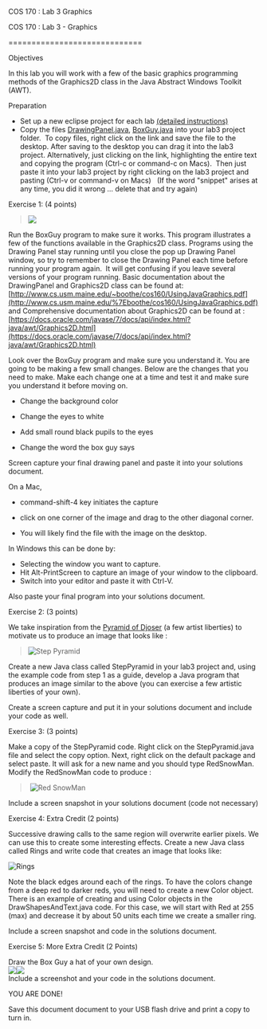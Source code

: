 COS 170 : Lab 3 Graphics    

COS 170 : Lab 3 - Graphics  

=============================

Objectives

In this lab you will work with a few of the basic graphics programming methods of the Graphics2D class in the Java Abstract Windows Toolkit (AWT).  

Preparation  

  

*   Set up a new eclipse project for each lab [(detailed instructions)](http://www.cs.usm.maine.edu/%7Emacleod/courses/cos160/Fall2020Labs/StartingANewLabProject.html)
*   Copy the files [DrawingPanel.java](http://www.cs.usm.maine.edu/%7Eboothe/cos160/DrawingPanel.java), [BoxGuy.java](https://www.cs.usm.maine.edu/~boothe/cos160/labs/Lab3_files/BoxGuy.java) into your lab3 project folder.  To copy files, right click on the link and save the file to the desktop. After saving to the desktop you can drag it into the lab3 project. Alternatively, just clicking on the link, highlighting the entire text and copying the program (Ctrl-c or command-c on Macs).  Then just paste it into your lab3 project by right clicking on the lab3 project and pasting (Ctrl-v or command-v on Macs)   (If the word "snippet" arises at any time, you did it wrong ... delete that and try again)

  

Exercise 1: (4 points)  

> ![](https://www.cs.usm.maine.edu/~boothe/cos160/labs/Lab3_files/BoxGuy1.PNG)

Run the BoxGuy program to make sure it works. This program illustrates a few of the functions available in the Graphics2D class. Programs using the Drawing Panel stay running until you close the pop up Drawing Panel window, so try to remember to close the Drawing Panel each time before running your program again.  It will get confusing if you leave several versions of your program running. Basic documentation about the DrawingPanel and Graphics2D class can be found at: [http://www.cs.usm.maine.edu/~boothe/cos160/UsingJavaGraphics.pdf](http://www.cs.usm.maine.edu/%7Eboothe/cos160/UsingJavaGraphics.pdf) and Comprehensive documentation about Graphics2D can be found at : [https://docs.oracle.com/javase/7/docs/api/index.html?java/awt/Graphics2D.html](https://docs.oracle.com/javase/7/docs/api/index.html?java/awt/Graphics2D.html)

Look over the BoxGuy program and make sure you understand it. You are going to be making a few small changes. Below are the changes that you need to make. Make each change one at a time and test it and make sure you understand it before moving on.  

*   Change the background color  
    
*   Change the eyes to white
*   Add small round black pupils to the eyes  
    
*   Change the word the box guy says

Screen capture your final drawing panel and paste it into your solutions document. 

On a Mac,

*   command-shift-4 key initiates the capture
*   click on one corner of the image and drag to the other diagonal corner.  
    
*   You will likely find the file with the image on the desktop.  
    

In Windows this can be done by:

*   Selecting the window you want to capture.
*   Hit Alt-PrintScreen to capture an image of your window to the clipboard.
*   Switch into your editor and paste it with Ctrl-V.

Also paste your final program into your solutions document.

Exercise 2: (3 points)

We take inspiration from the [Pyramid of Djoser](https://en.wikipedia.org/wiki/Pyramid_of_Djoser) (a few artist liberties) to motivate us to produce an image that looks like :  

> ![Step Pyramid](https://www.cs.usm.maine.edu/~boothe/cos160/labs/Lab3_files/StepPyramid.png)

  
Create a new Java class called StepPyramid in your lab3 project and, using the example code from step 1 as a guide, develop a Java program that produces an image similar to the above (you can exercise a few artistic liberties of your own).  

Create a screen capture and put it in your solutions document and include your code as well.

Exercise 3: (3 points)

Make a copy of the StepPyramid code. Right click on the StepPyramid.java file and select the copy option. Next, right click on the default package and select paste. It will ask for a new name and you should type RedSnowMan. Modify the RedSnowMan code to produce :

>  ![Red SnowMan](https://www.cs.usm.maine.edu/~boothe/cos160/labs/Lab3_files/Red%20SnowMan.png)

Include a screen snapshot in your solutions document (code not necessary)  

Exercise 4: Extra Credit (2 points)

Successive drawing calls to the same region will overwrite earlier pixels. We can use this to create some interesting effects. Create a new Java class called Rings and write code that creates an image that looks like:  

![Rings](https://www.cs.usm.maine.edu/~boothe/cos160/labs/Lab3_files/Rings.png)

Note the black edges around each of the rings. To have the colors change from a deep red to darker reds, you will need to create a new Color object. There is an example of creating and using Color objects in the DrawShapesAndText.java code. For this case, we will start with Red at 255 (max) and decrease it by about 50 units each time we create a smaller ring.

Include a screen snapshot and code in the solutions document.

Exercise 5: More Extra Credit (2 Points)

Draw the Box Guy a hat of your own design.  
![](https://www.cs.usm.maine.edu/~boothe/cos160/labs/Lab3_files/BoxGuy2.PNG)![](https://www.cs.usm.maine.edu/~boothe/cos160/labs/Lab3_files/BoxGuy3.PNG)  
Include a screenshot and your code in the solutions document.

YOU ARE DONE!

Save this document document to your USB flash drive and print a copy to turn in.
